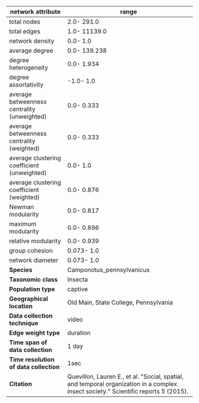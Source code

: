 network attribute|range
---|---
total nodes|2.0- 291.0
total edges|1.0- 11139.0
network density|0.0- 1.0
average degree|0.0- 139.238
degree heterogeneity|0.0- 1.934
degree assortativity|-1.0- 1.0
average betweenness centrality (unweighted)|0.0- 0.333
average betweenness centrality (weighted)|0.0- 0.333
average clustering coefficient (unweighted)|0.0- 1.0
average clustering coefficient (weighted)|0.0- 0.876
Newman modularity|0.0- 0.817
maximum modularity|0.0- 0.896
relative modularity|0.0- 0.939
group cohesion|0.073- 1.0
network diameter|0.073- 1.0
**Species**| Camponotus_pennsylvanicus
**Taxonomic class**| Insecta
**Population type**| captive
**Geographical location**| Old Main, State College, Pennsylvania
**Data collection technique**| video
**Edge weight type**| duration
**Time span of data collection**| 1 day
**Time resolution of data collection**| 1sec
**Citation**| Quevillon, Lauren E., et al. "Social, spatial, and temporal organization in a complex insect society." Scientific reports 5 (2015).